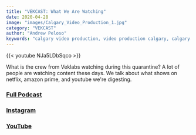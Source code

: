 ```yaml
---
title: "VEKCAST: What We Are Watching"
date: 2020-04-28
image: "images/Calgary_Video_Production_1.jpg"
category: "VEKCAST"
author: "Andrew Peloso"
keywords: "calgary video production, video production calgary, calgary video company"
---
```


{{< youtube NJa5LDbSqco >}}

What is the crew from Veklabs watching during this quarantine? A lot of people are watching content these days. We talk about what shows on netflix, amazon prime, and youtube we're digesting.

### [Full Podcast](https://anchor.fm/vek-labs)

### [Instagram](https://www.instagram.com/veklabs/)

### [YouTube](https://www.youtube.com/channel/UC_8CmynHCINGSOZftHJGoUQ)
